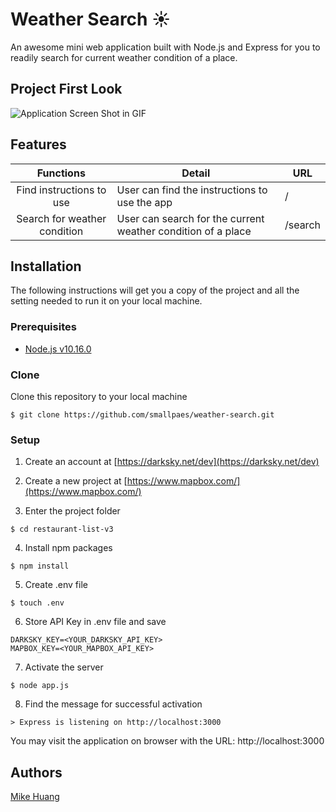 # Weather Search ☀️
An awesome mini web application built with Node.js and Express for you to readily search for current weather condition of a place.

## Project First Look
![Application Screen Shot in GIF](weather-search.gif)

## Features
| Functions              | Detail                                            | URL                         |
| :--------------------: | ------------------------------------------------- | --------------------------- |
| Find instructions to use | User can find the instructions to use the app | / |
| Search for weather condition | User can search for the current weather condition of a place | /search |

## Installation
The following instructions will get you a copy of the project and all the setting needed to run it on your local machine.


### Prerequisites

- [Node.js v10.16.0](https://nodejs.org/en/download/)

### Clone

Clone this repository to your local machine

```
$ git clone https://github.com/smallpaes/weather-search.git
```

### Setup

1. Create an account at [https://darksky.net/dev](https://darksky.net/dev)

2. Create a new project at [https://www.mapbox.com/](https://www.mapbox.com/)

3. Enter the project folder

```
$ cd restaurant-list-v3
```

4. Install npm packages

```
$ npm install
```

5. Create .env file

```
$ touch .env
```

6. Store API Key in .env file and save

```
DARKSKY_KEY=<YOUR_DARKSKY_API_KEY>
MAPBOX_KEY=<YOUR_MAPBOX_API_KEY>
```

7. Activate the server 

```
$ node app.js
```

8. Find the message for successful activation

```
> Express is listening on http://localhost:3000
```
You may visit the application on browser with the URL: http://localhost:3000

## Authors
[Mike Huang](https://github.com/smallpaes)
